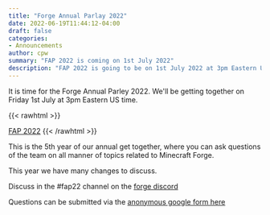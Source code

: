 ```yaml
---
title: "Forge Annual Parlay 2022"
date: 2022-06-19T11:44:12-04:00
draft: false
categories:
- Announcements
author: cpw
summary: "FAP 2022 is coming on 1st July 2022"
description: "FAP 2022 is going to be on 1st July 2022 at 3pm Eastern US time, ask your questions of the team"
---
```

It is time for the Forge Annual Parley 2022. We'll be getting together on
Friday 1st July at 3pm Eastern US time.

{{< rawhtml >}}
<script src="https://cdn.logwork.com/widget/countdown.js"></script>
<a href="https://logwork.com/countdown-7i2n" class="countdown-timer" data-style="columns" data-width="600" data-timezone="America/Toronto" data-date="2022-07-01 15:00">FAP 2022</a>
{{< /rawhtml >}}

This is the 5th year of our annual get together, where you can ask questions
of the team on all manner of topics related to Minecraft Forge.

This year we have many changes to discuss.

Discuss in the #fap22 channel on the [forge discord](https://discord.minecraftforge.net/)

Questions can be submitted via the [anonymous google form here](https://forms.gle/VjvZyZNUWhyeoEt3A)